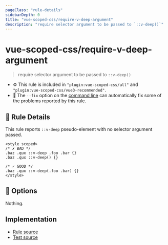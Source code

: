 ```yaml
---
pageClass: "rule-details"
sidebarDepth: 0
title: "vue-scoped-css/require-v-deep-argument"
description: "require selector argument to be passed to `::v-deep()`"
---
```

# vue-scoped-css/require-v-deep-argument

> require selector argument to be passed to `::v-deep()`

- :gear: This rule is included in `"plugin:vue-scoped-css/all"` and `"plugin:vue-scoped-css/vue3-recommended"`.
- :wrench: The `--fix` option on the [command line](https://eslint.org/docs/user-guide/command-line-interface#fixing-problems) can automatically fix some of the problems reported by this rule.

## :book: Rule Details

This rule reports `::v-deep` pseudo-element with no selector argument passed.

<eslint-code-block fix :rules="{'vue-scoped-css/require-v-deep-argument': ['error']}">

```vue
<style scoped>
/* ✗ BAD */
.baz .qux ::v-deep .foo .bar {}
.baz .qux ::v-deep() {}

/* ✓ GOOD */
.baz .qux ::v-deep(.foo .bar) {}
</style>
```

</eslint-code-block>

## :wrench: Options

Nothing.

## Implementation

- [Rule source](https://github.com/future-architect/eslint-plugin-vue-scoped-css/blob/master/lib/rules/require-v-deep-argument.ts)
- [Test source](https://github.com/future-architect/eslint-plugin-vue-scoped-css/blob/master/tests/lib/rules/require-v-deep-argument.ts)
